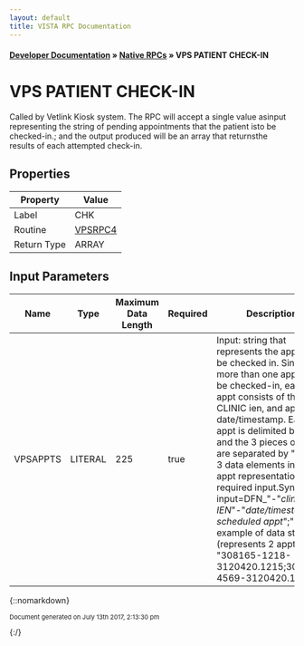 ```yaml
---
layout: default
title: VISTA RPC Documentation
---
```


#### [Developer Documentation](../index) &#187; [Native RPCs](TableOfContents) &#187; VPS PATIENT CHECK-IN<br/>
# VPS PATIENT CHECK-IN

Called by Vetlink Kiosk system.  The RPC will accept a single value asinput representing the string of pending appointments that the patient isto be checked-in.; and the output produced will be an array that returnsthe results of each attempted check-in.

## Properties

Property | Value
--- | ---
Label | CHK
Routine | [VPSRPC4](http://code.osehra.org/dox/Routine_VPSRPC4_source.html)
Return Type | ARRAY


## Input Parameters

Name | Type | Maximum Data Length | Required | Description
--- | --- | --- | --- | ---
VPSAPPTS | LITERAL | 225 | true | Input: string that represents the appt(s) to be checked in.  Since more than one appt can be checked-in, each appt consists of the DFN, CLINIC ien, and appt date/timestamp.  Each appt is delimited by &quot;;&quot; and the 3 pieces of data are separated by &quot;-&quot;.   All 3 data elements in the appt representation are required input.Syntax:           input&#x3D;DFN_&quot;-&quot;_clinic IEN_&quot;-&quot;_date/timestamp of scheduled appt_&quot;;&quot; example of data string (represents 2 appts):          &quot;308165-1218-3120420.1215;308165-4569-3120420.1030&quot;



{::nomarkdown} <br/><p style="font-size: 11px">Document generated on July 13th 2017, 2:13:30 pm</p>{:/}